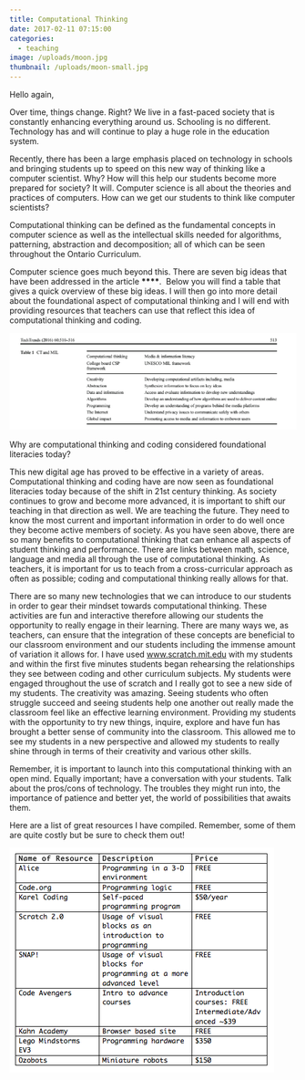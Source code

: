 ```yaml
---
title: Computational Thinking
date: 2017-02-11 07:15:00
categories:
  - teaching
image: /uploads/moon.jpg
thumbnail: /uploads/moon-small.jpg
---
```



Hello again,&nbsp;

Over time, things change. Right? We live in a fast-paced society that is constantly enhancing everything around us. Schooling is no different. Technology has and will continue to play a huge role in the education system.&nbsp;

Recently, there has been a large emphasis placed on technology in schools and bringing students up to speed on this new way of thinking like a computer scientist. Why? How will this help our students become more prepared for society? It will. Computer science is all about the theories and practices of computers. How can we get our students to think like computer scientists?&nbsp;

Computational thinking can be defined as the fundamental concepts in computer science as well as the intellectual skills needed for algorithms, patterning, abstraction and decomposition; all of which can be seen throughout the Ontario Curriculum.&nbsp;

Computer science goes much beyond this. There are seven big ideas that have been addressed in the article **__****__**. &nbsp;Below you will find a table that gives a quick overview of these big ideas. I will then go into more detail about the foundational aspect of computational thinking and I will end with providing resources that teachers can use that reflect this idea of computational thinking and coding.

![](/uploads/versions/screen-shot-2017-02-12-at-8-44-33-am---x----742-250x---.png)

Why are computational thinking and coding considered foundational literacies today?

This new digital age has proved to be effective in a variety of areas. Computational thinking and coding have are now seen as foundational literacies today because of the shift in 21st century thinking. As society continues to grow and become more advanced, it is important to shift our teaching in that direction as well. We are teaching the future. They need to know the most current and important information in order to do well once they become active members of society. As you have seen above, there are so many benefits to computational thinking that can enhance all aspects of student thinking and performance. There are links between math, science, language and media all through the use of computational thinking. As teachers, it is important for us to teach from a cross-curricular approach as often as possible; coding and computational thinking really allows for that. &nbsp;&nbsp;

There are so many new technologies that we can introduce to our students in order to gear their mindset towards computational thinking. These activities are fun and interactive therefore allowing our students the opportunity to really engage in their learning. There are many ways we, as teachers, can ensure that the integration of these concepts are beneficial to our classroom environment and our students including the immense amount of variation it allows for. I have used www.scratch.mit.edu with my students and within the first five minutes students began rehearsing the relationships they see between coding and other curriculum subjects. My students were engaged throughout the use of scratch and I really got to see a new side of my students. The creativity was amazing. Seeing students who often struggle succeed and seeing students help one another out really made the classroom feel like an effective learning environment. Providing my students with the opportunity to try new things, inquire, explore and have fun has brought a better sense of community into the classroom. This allowed me to see my students in a new perspective and allowed my students to really shine through in terms of their creativity and various other skills.&nbsp;

Remember, it is important to launch into this computational thinking with an open mind. Equally important; have a conversation with your students. Talk about the pros/cons of technology. The troubles they might run into, the importance of patience and better yet, the world of possibilities that awaits them.&nbsp;

Here are a list of great resources I have compiled. Remember, some of them are quite costly but be sure to check them out!&nbsp;

![](/uploads/versions/screen-shot-2017-02-12-at-9-23-01-am---x----465-395x---.png)

&nbsp;